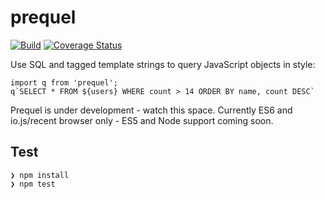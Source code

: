 # prequel

[![Build](https://travis-ci.org/jwhitfieldseed/prequel.svg?branch=master)](https://travis-ci.org/jwhitfieldseed/prequel) [![Coverage Status](https://coveralls.io/repos/jwhitfieldseed/prequel/badge.svg?branch=master&service=github)](https://coveralls.io/github/jwhitfieldseed/prequel?branch=master)

Use SQL and tagged template strings to query JavaScript objects in style:

    import q from 'prequel';
    q`SELECT * FROM ${users} WHERE count > 14 ORDER BY name, count DESC`

Prequel is under development - watch this space. Currently ES6 and io.js/recent browser only - ES5 and Node support coming soon.

## Test

    ❯ npm install
    ❯ npm test
